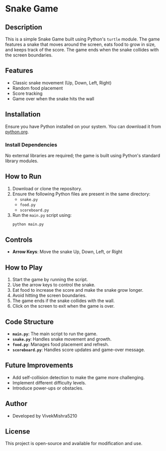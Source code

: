 # Snake Game

## Description
This is a simple Snake Game built using Python's `turtle` module. The game features a snake that moves around the screen, eats food to grow in size, and keeps track of the score. The game ends when the snake collides with the screen boundaries.

## Features
- Classic snake movement (Up, Down, Left, Right)
- Random food placement
- Score tracking
- Game over when the snake hits the wall

## Installation
Ensure you have Python installed on your system. You can download it from [python.org](https://www.python.org/).

### Install Dependencies
No external libraries are required; the game is built using Python's standard library modules.

## How to Run
1. Download or clone the repository.
2. Ensure the following Python files are present in the same directory:
   - `snake.py`
   - `food.py`
   - `scoreboard.py`
3. Run the `main.py` script using:
   ```bash
   python main.py
   ```

## Controls
- **Arrow Keys**: Move the snake Up, Down, Left, or Right

## How to Play
1. Start the game by running the script.
2. Use the arrow keys to control the snake.
3. Eat food to increase the score and make the snake grow longer.
4. Avoid hitting the screen boundaries.
5. The game ends if the snake collides with the wall.
6. Click on the screen to exit when the game is over.

## Code Structure
- **`main.py`**: The main script to run the game.
- **`snake.py`**: Handles snake movement and growth.
- **`food.py`**: Manages food placement and refresh.
- **`scoreboard.py`**: Handles score updates and game-over message.

## Future Improvements
- Add self-collision detection to make the game more challenging.
- Implement different difficulty levels.
- Introduce power-ups or obstacles.

## Author
- Developed by VivekMishra5210

## License
This project is open-source and available for modification and use.

